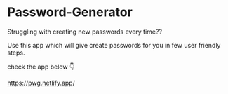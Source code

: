 # Password-Generator
 Struggling with creating new passwords every time??
 
 Use this app which will give create passwords for you in few user friendly steps.
 
 check the app below 👇
 
 https://pwg.netlify.app/
